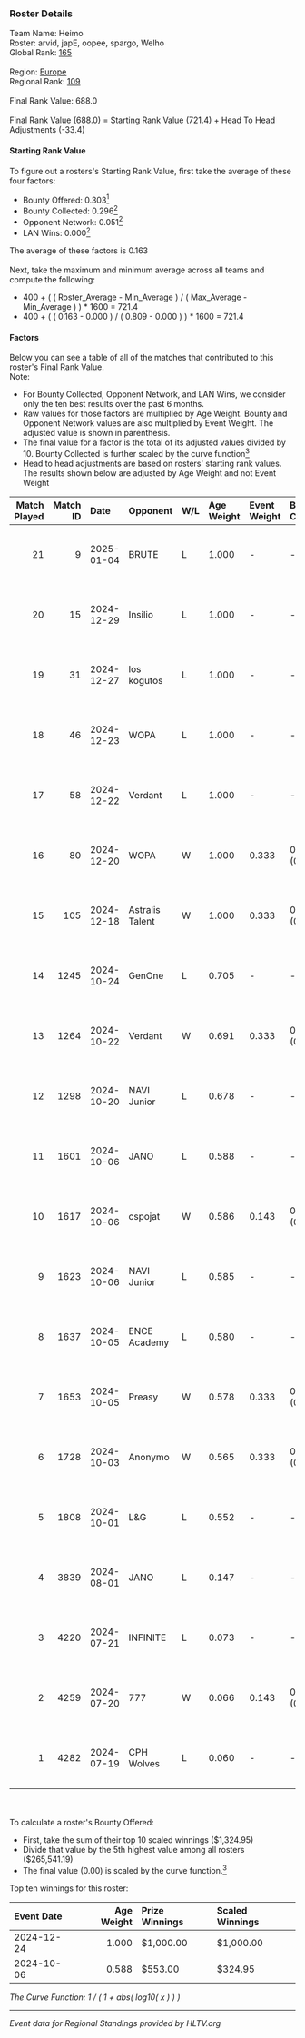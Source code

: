 ### Roster Details<br />
Team Name: Heimo<br />
Roster: arvid, japE, oopee, spargo, Welho<br />
Global Rank: [165](../../standings_global_2025_01_06.md)<br />
<br />
Region: [Europe]( ../../standings_europe_2025_01_06.md)<br />
Regional Rank: [109]( ../../standings_europe_2025_01_06.md)<br />
<br />
Final Rank Value:  688.0<br />
<br />
Final Rank Value (688.0) = Starting Rank Value (721.4) + Head To Head Adjustments (-33.4)<br />

#### Starting Rank Value<br />
To figure out a rosters's Starting Rank Value, first take the average of these four factors:<br />
- Bounty Offered: 0.303[<sup>1</sup>](#table2)
- Bounty Collected: 0.296[<sup>2</sup>](#table1)
- Opponent Network: 0.051[<sup>2</sup>](#table1)
- LAN Wins: 0.000[<sup>2</sup>](#table1)

The average of these factors is 0.163<br />
<br />
Next, take the maximum and minimum average across all teams and compute the following:<br />
- 400 + ( ( Roster_Average - Min_Average ) / ( Max_Average - Min_Average ) ) * 1600 = 721.4
- 400 + ( ( 0.163 - 0.000 ) / ( 0.809 - 0.000 ) ) * 1600 = 721.4


#### Factors<br />
Below you can see a table of all of the matches that contributed to this roster's Final Rank Value.<br />
Note:<br />

- For Bounty Collected, Opponent Network, and LAN Wins, we consider only the ten best results over the past 6 months.
- Raw values for those factors are multiplied by Age Weight. Bounty and Opponent Network values are also multiplied by Event Weight. The adjusted value is shown in parenthesis.
- The final value for a factor is the total of its adjusted values divided by 10. Bounty Collected is further scaled by the curve function[<sup>3</sup>](#curveFunction)
- Head to head adjustments are based on rosters' starting rank values. The results shown below are adjusted by Age Weight and not Event Weight
<span id="table1"></span><br />


| Match Played | Match ID | Date       | Opponent        | W/L | Age Weight | Event Weight | Bounty Collected | Opponent Network | LAN Wins  | H2H Adj. | Roster                            |
| -: | -: | :- | :- | :- | :- | :- | :- | :- | :- | -: | :- |
|           21 |        9 | 2025-01-04 | BRUTE           | L   | 1.000      | -            | -                | -                | -         |   -14.97 | arvid, japE, oopee, spargo, Welho |
|           20 |       15 | 2024-12-29 | Insilio         | L   | 1.000      | -            | -                | -                | -         |   -12.42 | arvid, japE, oopee, spargo, Welho |
|           19 |       31 | 2024-12-27 | los kogutos     | L   | 1.000      | -            | -                | -                | -         |   -24.33 | arvid, japE, oopee, spargo, Welho |
|           18 |       46 | 2024-12-23 | WOPA            | L   | 1.000      | -            | -                | -                | -         |    -8.21 | arvid, japE, oopee, spargo, Welho |
|           17 |       58 | 2024-12-22 | Verdant         | L   | 1.000      | -            | -                | -                | -         |   -11.28 | arvid, japE, oopee, spargo, Welho |
|           16 |       80 | 2024-12-20 | WOPA            | W   | 1.000      | 0.333        | 0.054 (0.018)    | 0.556 (0.185)    | 0 (0.000) |    21.99 | arvid, japE, oopee, spargo, Welho |
|           15 |      105 | 2024-12-18 | Astralis Talent | W   | 1.000      | 0.333        | 0.005 (0.002)    | 0.442 (0.147)    | 0 (0.000) |    16.19 | arvid, japE, oopee, spargo, Welho |
|           14 |     1245 | 2024-10-24 | GenOne          | L   | 0.705      | -            | -                | -                | -         |    -9.50 | arvid, japE, oopee, spargo, Welho |
|           13 |     1264 | 2024-10-22 | Verdant         | W   | 0.691      | 0.333        | 0.045 (0.010)    | 0.410 (0.094)    | 0 (0.000) |    15.58 | arvid, japE, oopee, spargo, Welho |
|           12 |     1298 | 2024-10-20 | NAVI Junior     | L   | 0.678      | -            | -                | -                | -         |    -2.52 | arvid, japE, oopee, spargo, Welho |
|           11 |     1601 | 2024-10-06 | JANO            | L   | 0.588      | -            | -                | -                | -         |    -6.49 | arvid, japE, oopee, spargo, Welho |
|           10 |     1617 | 2024-10-06 | cspojat         | W   | 0.586      | 0.143        | 0.000 (0.000)    | 0.000 (0.000)    | 0 (0.000) |     2.58 | arvid, japE, oopee, spargo, Welho |
|            9 |     1623 | 2024-10-06 | NAVI Junior     | L   | 0.585      | -            | -                | -                | -         |    -2.54 | arvid, japE, oopee, spargo, Welho |
|            8 |     1637 | 2024-10-05 | ENCE Academy    | L   | 0.580      | -            | -                | -                | -         |    -7.90 | arvid, japE, oopee, spargo, Welho |
|            7 |     1653 | 2024-10-05 | Preasy          | W   | 0.578      | 0.333        | 0.003 (0.001)    | 0.065 (0.013)    | 0 (0.000) |     8.93 | arvid, japE, oopee, spargo, Welho |
|            6 |     1728 | 2024-10-03 | Anonymo         | W   | 0.565      | 0.333        | 0.059 (0.011)    | 0.394 (0.074)    | 0 (0.000) |    10.68 | arvid, japE, oopee, Welho, ykis   |
|            5 |     1808 | 2024-10-01 | L&G             | L   | 0.552      | -            | -                | -                | -         |    -5.29 | arvid, japE, oopee, Welho, ykis   |
|            4 |     3839 | 2024-08-01 | JANO            | L   | 0.147      | -            | -                | -                | -         |    -1.53 | arvid, japE, oopee, Welho, ykis   |
|            3 |     4220 | 2024-07-21 | INFINITE        | L   | 0.073      | -            | -                | -                | -         |    -1.78 | arvid, japE, oopee, Welho, ykis   |
|            2 |     4259 | 2024-07-20 | 777             | W   | 0.066      | 0.143        | 0.000 (0.000)    | 0.000 (0.000)    | 0 (0.000) |     0.30 | arvid, japE, oopee, Welho, ykis   |
|            1 |     4282 | 2024-07-19 | CPH Wolves      | L   | 0.060      | -            | -                | -                | -         |    -0.92 | arvid, japE, oopee, Welho, ykis   |

<br />
<span id="table2"></span><br />
To calculate a roster's Bounty Offered:<br />

- First, take the sum of their top 10 scaled winnings ($1,324.95)
- Divide that value by the 5th highest value among all rosters ($265,541.19)
- The final value (0.00) is scaled by the curve function.[<sup>3</sup>](#curveFunction)

Top ten winnings for this roster:<br />

| Event Date | Age Weight | Prize Winnings | Scaled Winnings |
| :- | -: | :- | :- |
| 2024-12-24 |      1.000 | $1,000.00      | $1,000.00       |
| 2024-10-06 |      0.588 | $553.00        | $324.95         |


<span id="curveFunction"></span>_The Curve Function: 1 / ( 1 + abs( log10( x ) ) )_<br />

---
_Event data for Regional Standings provided by HLTV.org_<br />
